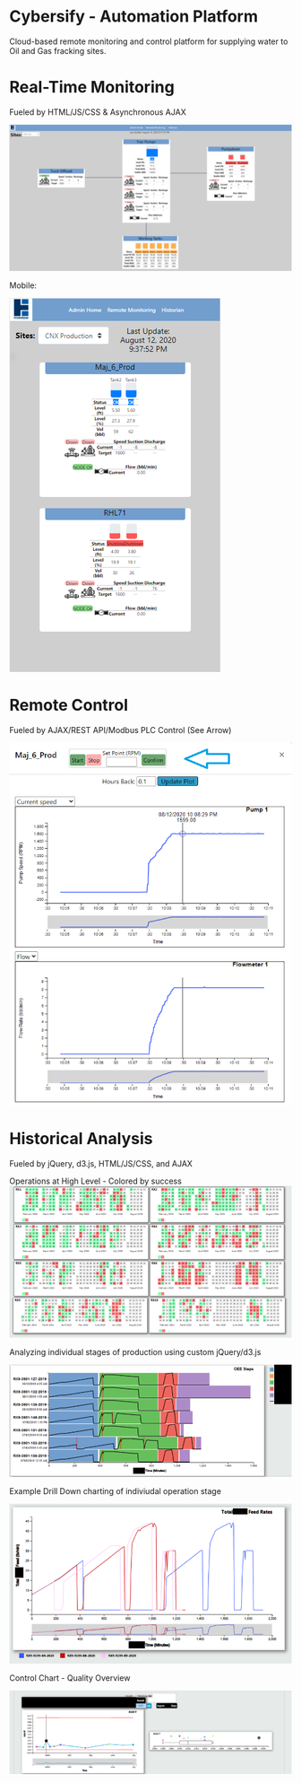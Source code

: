# Cybersify - Automation Platform
Cloud-based remote monitoring and control platform for supplying water to Oil and Gas fracking sites.
# Real-Time Monitoring
Fueled by HTML/JS/CSS & Asynchronous AJAX

![Alt text](https://github.com/golf-n-code/Cybersify/blob/master/RTDashboard%20Screenshot.png "RT Dashboard")

Mobile:

![Alt text](https://github.com/golf-n-code/Cybersify/blob/master/MobileRT.PNG "RT Dashboard - Mobile")

# Remote Control

Fueled by AJAX/REST API/Modbus PLC Control (See Arrow)

![Alt text](https://github.com/golf-n-code/Cybersify/blob/master/remotecontrol.png "Remote Control")

# Historical Analysis

Fueled by jQuery, d3.js, HTML/JS/CSS, and AJAX

Operations at High Level - Colored by success
![Alt text](https://github.com/golf-n-code/Cybersify/blob/master/Calendar.png "High Level Operations")

Analyzing individual stages of production using custom jQuery/d3.js

![Alt text](https://github.com/golf-n-code/Cybersify/blob/master/Stages.png "Production Stages")

Example Drill Down charting of indiviudal operation stage

![Alt text](https://github.com/golf-n-code/Cybersify/blob/master/ExamplePlot.png "Example Charting")

Control Chart - Quality Overview

![Alt text](https://github.com/golf-n-code/Cybersify/blob/master/ControlChart_Distribution.png "Quality Overview")
